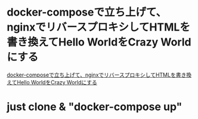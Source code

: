 # docker-composeで立ち上げて、nginxでリバースプロキシしてHTMLを書き換えてHello WorldをCrazy Worldにする
[docker-composeで立ち上げて、nginxでリバースプロキシしてHTMLを書き換えてHello WorldをCrazy Worldにする](https://qiita.com/the1031hiroto/items/4cb014a605ed0a4f62ad)

# just clone & "docker-compose up"
